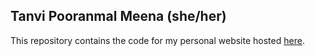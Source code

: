 ## Tanvi Pooranmal Meena (she/her)

This repository contains the code for my personal website hosted [here](https://tanvincible.github.io).